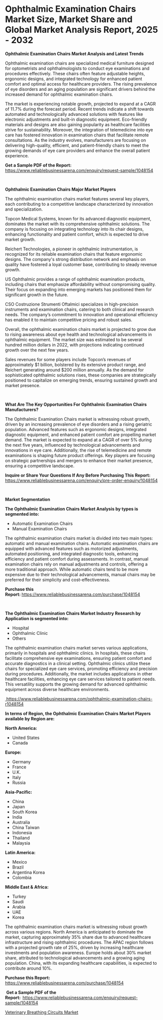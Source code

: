 <p><h1>Ophthalmic Examination Chairs Market Size, Market Share and Global Market Analysis Report, 2025 - 2032</h1></p><p><strong>Ophthalmic Examination Chairs Market Analysis and Latest Trends</strong></p>
<p><p>Ophthalmic examination chairs are specialized medical furniture designed for optometrists and ophthalmologists to conduct eye examinations and procedures effectively. These chairs often feature adjustable heights, ergonomic designs, and integrated technology for enhanced patient comfort and optimal access for healthcare providers. The rising prevalence of eye disorders and an aging population are significant drivers behind the increased demand for ophthalmic examination chairs.</p><p>The market is experiencing notable growth, projected to expand at a CAGR of 11.7% during the forecast period. Recent trends indicate a shift towards automated and technologically advanced solutions with features like electronic adjustments and built-in diagnostic equipment. Eco-friendly materials and designs are also gaining popularity as healthcare facilities strive for sustainability. Moreover, the integration of telemedicine into eye care has fostered innovation in examination chairs that facilitate remote consultations. As the industry evolves, manufacturers are focusing on delivering high-quality, efficient, and patient-friendly chairs to meet the growing demands of eye care providers and enhance the overall patient experience.</p></p>
<p><strong>Get a Sample PDF of the Report:&nbsp;</strong> <a href="https://www.reliablebusinessarena.com/enquiry/request-sample/1048154?utm_campaign=3009&utm_medium=2&utm_source=Github&utm_content=ia&utm_term=03032025&utm_id=ophthalmic-examination-chairs">https://www.reliablebusinessarena.com/enquiry/request-sample/1048154</a></p>
<p>&nbsp;</p>
<p><strong>Ophthalmic Examination Chairs Major Market Players</strong></p>
<p><p>The ophthalmic examination chairs market features several key players, each contributing to a competitive landscape characterized by innovation and specialization. </p><p>Topcon Medical Systems, known for its advanced diagnostic equipment, dominates the market with its comprehensive ophthalmic solutions. The company is focusing on integrating technology into its chair designs, enhancing functionality and patient comfort, which is expected to drive market growth.</p><p>Reichert Technologies, a pioneer in ophthalmic instrumentation, is recognized for its reliable examination chairs that feature ergonomic designs. The company's strong distribution network and emphasis on quality have fostered a loyal customer base, contributing to steady revenue growth.</p><p>US Ophthalmic provides a range of ophthalmic examination products, including chairs that emphasize affordability without compromising quality. Their focus on expanding into emerging markets has positioned them for significant growth in the future.</p><p>CSO Costruzione Strumenti Oftalmici specializes in high-precision instruments and examination chairs, catering to both clinical and research needs. The company’s commitment to innovation and operational efficiency has enabled it to maintain competitive pricing and robust sales.</p><p>Overall, the ophthalmic examination chairs market is projected to grow due to rising awareness about eye health and technological advancements in ophthalmic equipment. The market size was estimated to be several hundred million dollars in 2022, with projections indicating continued growth over the next few years.</p><p>Sales revenues for some players include Topcon’s revenues of approximately $1 billion, bolstered by its extensive product range, and Reichert generating around $200 million annually. As the demand for sophisticated ophthalmic solutions rises, these companies are strategically positioned to capitalize on emerging trends, ensuring sustained growth and market presence.</p></p>
<p>&nbsp;</p>
<p><strong>What Are The Key Opportunities For Ophthalmic Examination Chairs Manufacturers?</strong></p>
<p><p>The Ophthalmic Examination Chairs market is witnessing robust growth, driven by an increasing prevalence of eye disorders and a rising geriatric population. Advanced features such as ergonomic designs, integrated diagnostic equipment, and enhanced patient comfort are propelling market demand. The market is expected to expand at a CAGR of over 5% during the next five years, influenced by technological advancements and innovations in eye care. Additionally, the rise of telemedicine and remote examinations is shaping future product offerings. Key players are focusing on strategic partnerships and mergers to enhance their market presence, ensuring a competitive landscape.</p></p>
<p><strong>Inquire or Share Your Questions If Any Before Purchasing This Report:</strong> <a href="https://www.reliablebusinessarena.com/enquiry/pre-order-enquiry/1048154?utm_campaign=3009&utm_medium=2&utm_source=Github&utm_content=ia&utm_term=03032025&utm_id=ophthalmic-examination-chairs">https://www.reliablebusinessarena.com/enquiry/pre-order-enquiry/1048154</a></p>
<p>&nbsp;</p>
<p><strong>Market Segmentation</strong></p>
<p><strong>The Ophthalmic Examination Chairs Market Analysis by types is segmented into:</strong></p>
<p><ul><li>Automatic Examination Chairs</li><li>Manual Examination Chairs</li></ul></p>
<p><p>The ophthalmic examination chairs market is divided into two main types: automatic and manual examination chairs. Automatic examination chairs are equipped with advanced features such as motorized adjustments, automated positioning, and integrated diagnostic tools, enhancing efficiency and patient comfort during assessments. In contrast, manual examination chairs rely on manual adjustments and controls, offering a more traditional approach. While automatic chairs tend to be more expensive due to their technological advancements, manual chairs may be preferred for their simplicity and cost-effectiveness.</p></p>
<p><strong>Purchase this Report:&nbsp;</strong><a href="https://www.reliablebusinessarena.com/purchase/1048154?utm_campaign=3009&utm_medium=2&utm_source=Github&utm_content=ia&utm_term=03032025&utm_id=ophthalmic-examination-chairs">https://www.reliablebusinessarena.com/purchase/1048154</a></p>
<p>&nbsp;</p>
<p><strong>The Ophthalmic Examination Chairs Market Industry Research by Application is segmented into:</strong></p>
<p><ul><li>Hospital</li><li>Ophthalmic Clinic</li><li>Others</li></ul></p>
<p><p>The ophthalmic examination chairs market serves various applications, primarily in hospitals and ophthalmic clinics. In hospitals, these chairs facilitate comprehensive eye examinations, ensuring patient comfort and accurate diagnostics in a clinical setting. Ophthalmic clinics utilize these chairs for specialized eye care services, promoting efficiency and precision during procedures. Additionally, the market includes applications in other healthcare facilities, enhancing eye care services tailored to patient needs. This versatility supports the growing demand for advanced ophthalmic equipment across diverse healthcare environments.</p></p>
<p><a href="https://www.reliablebusinessarena.com/ophthalmic-examination-chairs-r1048154?utm_campaign=3009&utm_medium=2&utm_source=Github&utm_content=ia&utm_term=03032025&utm_id=ophthalmic-examination-chairs">&nbsp;https://www.reliablebusinessarena.com/ophthalmic-examination-chairs-r1048154</a></p>
<p><strong>In terms of Region, the Ophthalmic Examination Chairs Market Players available by Region are:</strong></p>
<p>
    <p> <strong> North America: </strong>
        <ul>
            <li>United States</li>
            <li>Canada</li>
        </ul>
        </p> 
    <p> <strong> Europe: </strong>
        <ul>
            <li>Germany</li>
            <li>France</li>
            <li>U.K.</li>
            <li>Italy</li>
            <li>Russia</li>
        </ul>
        </p> 
    <p> <strong> Asia-Pacific: </strong>
        <ul>
            <li>China</li>
            <li>Japan</li>
            <li>South Korea</li>
            <li>India</li>
            <li>Australia</li>
            <li>China Taiwan</li>
            <li>Indonesia</li>
            <li>Thailand</li>
            <li>Malaysia</li>
        </ul>
        </p> 
    <p> <strong> Latin America: </strong>
        <ul>
            <li>Mexico</li>
            <li>Brazil</li>
            <li>Argentina Korea</li>
            <li>Colombia</li>
        </ul>
        </p> 
    <p> <strong> Middle East & Africa: </strong>
        <ul>
            <li>Turkey</li>
            <li>Saudi</li>
            <li>Arabia</li>
            <li>UAE</li>
            <li>Korea</li>
        </ul>
    </p>
    </p>
<p><p>The ophthalmic examination chairs market is witnessing robust growth across various regions. North America is anticipated to dominate the market, capturing approximately 35% share due to advanced healthcare infrastructure and rising ophthalmic procedures. The APAC region follows with a projected growth rate of 25%, driven by increasing healthcare investments and population awareness. Europe holds about 30% market share, attributed to technological advancements and a growing aging population. China, with its expanding healthcare capabilities, is expected to contribute around 10%.</p></p>
<p><strong>Purchase this Report: </strong><a href="https://www.reliablebusinessarena.com/purchase/1048154?utm_campaign=3009&utm_medium=2&utm_source=Github&utm_content=ia&utm_term=03032025&utm_id=ophthalmic-examination-chairs">https://www.reliablebusinessarena.com/purchase/1048154</a></p>
<p>&nbsp;<strong>Get a Sample PDF of the Report:&nbsp;&nbsp;</strong><a href="https://www.reliablebusinessarena.com/enquiry/request-sample/1048154?utm_campaign=3009&utm_medium=2&utm_source=Github&utm_content=ia&utm_term=03032025&utm_id=ophthalmic-examination-chairs">https://www.reliablebusinessarena.com/enquiry/request-sample/1048154</a></p>
<p><strong></strong></p>
<p><p><a href="https://github.com/irfadac/Market-Research-Report-List-5/blob/main/veterinary-breathing-circuits-market.md?utm_campaign=3009&utm_medium=2&utm_source=Github&utm_content=ia&utm_term=03032025&utm_id=ophthalmic-examination-chairs">Veterinary Breathing Circuits Market</a></p></p>
